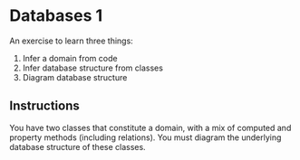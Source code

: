 # Databases 1

An exercise to learn three things:

1. Infer a domain from code
2. Infer database structure from classes
3. Diagram database structure

## Instructions

You have two classes that constitute a domain, with a mix of computed and property methods (including relations). You must diagram the underlying database structure of these classes.

